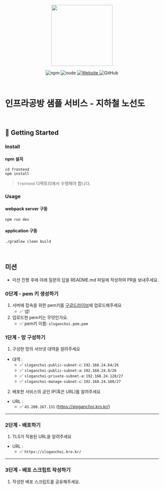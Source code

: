 <p align="center">
    <img width="200px;" src="https://raw.githubusercontent.com/woowacourse/atdd-subway-admin-frontend/master/images/main_logo.png"/>
</p>
<p align="center">
  <img alt="npm" src="https://img.shields.io/badge/npm-%3E%3D%205.5.0-blue">
  <img alt="node" src="https://img.shields.io/badge/node-%3E%3D%209.3.0-blue">
  <a href="https://edu.nextstep.camp/c/R89PYi5H" alt="nextstep atdd">
    <img alt="Website" src="https://img.shields.io/website?url=https%3A%2F%2Fedu.nextstep.camp%2Fc%2FR89PYi5H">
  </a>
  <img alt="GitHub" src="https://img.shields.io/github/license/next-step/atdd-subway-service">
</p>

<br>

# 인프라공방 샘플 서비스 - 지하철 노선도

<br>

## 🚀 Getting Started

### Install
#### npm 설치
```
cd frontend
npm install
```
> `frontend` 디렉토리에서 수행해야 합니다.

### Usage
#### webpack server 구동
```
npm run dev
```
#### application 구동
```
./gradlew clean build
```
<br>

## 미션

* 미션 진행 후에 아래 질문의 답을 README.md 파일에 작성하여 PR을 보내주세요.

### 0단계 - pem 키 생성하기

1. 서버에 접속을 위한 pem키를 [구글드라이브](https://drive.google.com/drive/folders/1dZiCUwNeH1LMglp8dyTqqsL1b2yBnzd1?usp=sharing)에 업로드해주세요
   - ✅ 넵! 
2. 업로드한 pem키는 무엇인가요.
   - ✅ pem키 이름: `sloganchoi.pem.pem`

### 1단계 - 망 구성하기
1. 구성한 망의 서브넷 대역을 알려주세요
- 대역 : 
  - ✅ `sloganchoi-public-subnet-c`: `192.168.24.64/26`
  - ✅ `sloganchoi-public-subnet-a`: `192.168.24.0/26`
  - ✅ `sloganchoi-private-subnet-a`: `192.168.24.128/27`
  - ✅ `sloganchoi-manage-subnet-c`: `192.168.24.160/27`
2. 배포한 서비스의 공인 IP(혹은 URL)를 알려주세요

- URL : 
  - ✅ `43.200.167.131` (https://sloganchoi.kro.kr/)


---

### 2단계 - 배포하기
1. TLS가 적용된 URL을 알려주세요

- URL :
  - ✅ `https://sloganchoi.kro.kr/`

---

### 3단계 - 배포 스크립트 작성하기

1. 작성한 배포 스크립트를 공유해주세요.


